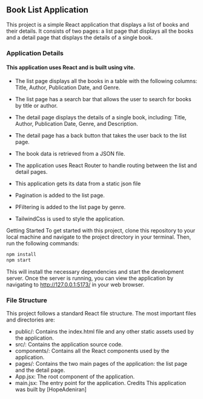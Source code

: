 ## Book List Application

This project is a simple React application that displays a list of books and their details. It consists of two pages: a list page that displays all the books and a detail page that displays the details of a single book.

### Application Details

#### This application uses React and is built using vite.

- The list page displays all the books in a table with the following columns: Title, Author, Publication Date, and Genre.
- The list page has a search bar that allows the user to search for books by title or author.
- The detail page displays the details of a single book, including: Title, Author, Publication Date, Genre, and Description.
- The detail page has a back button that takes the user back to the list page.
- The book data is retrieved from a JSON file.
- The application uses React Router to handle routing between the list and detail pages.

- This application gets its data from a static json file
- Pagination is added to the list page.
- PFiltering is added to the list page by genre.
- TailwindCss is used to style the application.

Getting Started
To get started with this project, clone this repository to your local machine and navigate to the project directory in your terminal. Then, run the following commands:

```bash
npm install
npm start
```

This will install the necessary dependencies and start the development server. Once the server is running, you can view the application by navigating to http://127.0.0.1:5173/ in your web browser.

### File Structure

This project follows a standard React file structure. The most important files and directories are:

- public/: Contains the index.html file and any other static assets used by the application.
- src/: Contains the application source code.
- components/: Contains all the React components used by the application.
- pages/: Contains the two main pages of the application: the list page and the detail page.
- App.jsx: The root component of the application.
- main.jsx: The entry point for the application.
  Credits
  This application was built by [HopeAdeniran]
